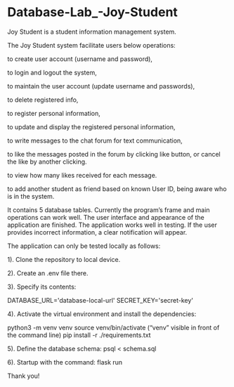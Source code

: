 # Database-Lab_-Joy-Student
Joy Student is a student information management system. 

The Joy Student system facilitate users below operations: 


to create user account (username and password), 


to login and logout the system, 


to maintain the user account (update username and passwords), 


to delete registered info, 


to register personal information,


to update and display the registered personal information,


to write messages to the chat forum for text communication,


to like the messages posted in the forum by clicking like button, or cancel the like by another clicking.


to view how many likes received for each message. 


to add another student as friend based on known User ID, being aware who is in the system.



It contains 5 database tables.  Currently the program’s frame and main operations can work well. The user interface and appearance of the application are finished. The application works well in testing. If the user provides incorrect information, a clear notification will appear.

The application can only be tested locally as follows: 


1). Clone the repository to local device. 


2). Create an .env file there.


3). Specify its contents:


DATABASE_URL='database-local-url'
SECRET_KEY='secret-key'


4). Activate the virtual environment and install the dependencies:


python3 -m venv venv
source venv/bin/activate (“venv” visible in front of the command line)
pip install -r ./requirements.txt


5). Define the database schema: psql < schema.sql


6). Startup with the command: flask run


Thank you!












